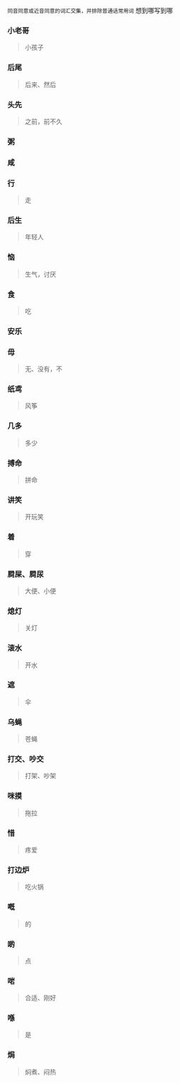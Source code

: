 `同音同意或近音同意的词汇交集，并排除普通话常用词`
想到哪写到哪
### 小老哥 
> 小孩子
### 后尾
> 后来、然后
### 头先
> 之前，前不久
### 粥 
### 咸
### 行
> 走
### 后生
> 年轻人
<!-- ### 屋咖人 -->
<!-- > 家人 -->
### 恼
> 生气，讨厌
### 食
> 吃
### 安乐
### 毋
> 无、没有，不
### 纸鸢
> 风筝
### 几多
> 多少
### 搏命
>拼命

### 讲笑
> 开玩笑
### 着
> 穿
### 屙屎、屙尿
> 大便、小便
### 熄灯
> 关灯
### 滚水
> 开水
### 遮
> 伞
### 乌蝇
> 苍蝇
### 打交、吵交
> 打架、吵架

### 咪摸
> 拖拉

### 惜
> 疼爱

### 打边炉
> 吃火锅

### 嘅
> 的

### 啲
> 点

### 啱
> 合适、刚好

### 喺
>  是

### 焗
> 焖煮、闷热